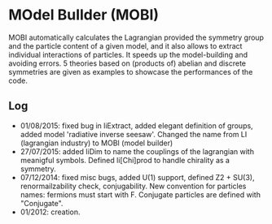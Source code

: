 # MOdel BuIlder (MOBI)

MOBI automatically calculates the Lagrangian provided the symmetry group and the particle content of a given model, and it also allows to extract individual interactions of particles. It speeds up the model-building and avoiding errors. 5 theories  based on (products of) abelian and discrete symmetries are given as examples to showcase the performances of the code.

## Log
* 01/08/2015: fixed bug in liExtract, added elegant definition of groups, added model 'radiative inverse seesaw'. Changed the name from LI (lagrangian industry) to MOBI (model builder)
* 27/07/2015: added liDim to name the couplings of the lagrangian with meanigful symbols. Defined li\[Chi]prod to handle chirality as a symmetry.
* 07/12/2014: fixed misc bugs, added U(1) support, defined Z2 + SU(3), renormailzability check, conjugability. New convention for particles names: fermions must start with F. Conjugate particles are defined with "Conjugate".
* 01/2012: creation. 

